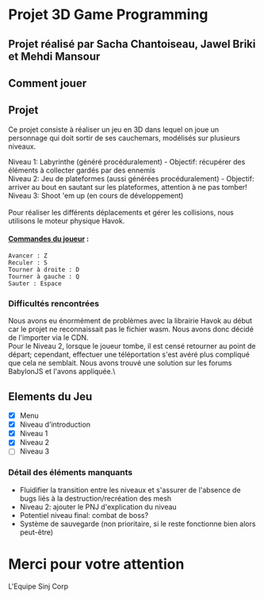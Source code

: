 # Projet 3D Game Programming
## Projet réalisé par Sacha Chantoiseau, Jawel Briki et Mehdi Mansour

## Comment jouer


## Projet
Ce projet consiste à réaliser un jeu en 3D dans lequel on joue un personnage qui doit sortir de ses cauchemars, modélisés sur plusieurs niveaux.

Niveau 1: Labyrinthe (généré procéduralement) - Objectif: récupérer des éléments à collecter gardés par des ennemis\
Niveau 2: Jeu de plateformes (aussi générées procéduralement) - Objectif: arriver au bout en sautant sur les plateformes, attention à ne pas tomber!\
Niveau 3: Shoot 'em up (en cours de développement)\
\
Pour réaliser les différents déplacements et gérer les collisions, nous utilisons le moteur physique Havok.

#### <ins>Commandes du joueur</ins> :
```
Avancer : Z
Reculer : S
Tourner à droite : D
Tourner à gauche : Q
Sauter : Espace
```

### Difficultés rencontrées
Nous avons eu énormément de problèmes avec la librairie Havok au début car le projet ne reconnaissait pas le fichier wasm. Nous avons donc décidé de l'importer via le CDN.\
Pour le Niveau 2, lorsque le joueur tombe, il est censé retourner au point de départ; cependant, effectuer une téléportation s'est avéré plus compliqué que cela ne semblait. Nous avons trouvé une solution sur les forums BabylonJS et l'avons appliquée.\

## Elements du Jeu

- [x] Menu
- [x] Niveau d'introduction
- [x] Niveau 1
- [x] Niveau 2
- [ ] Niveau 3

### Détail des éléments manquants
- Fluidifier la transition entre les niveaux et s'assurer de l'absence de bugs liés à la destruction/recréation des mesh
- Niveau 2: ajouter le PNJ d'explication du niveau
- Potentiel niveau final: combat de boss?
- Système de sauvegarde (non prioritaire, si le reste fonctionne bien alors peut-être)

# Merci pour votre attention
L'Equipe Sinj Corp

